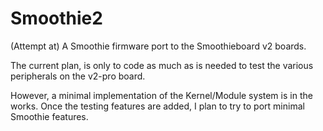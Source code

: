 # Smoothie2
(Attempt at) A Smoothie firmware port to the Smoothieboard v2 boards.

The current plan, is only to code as much as is needed to test the various peripherals on the v2-pro board.

However, a minimal implementation of the Kernel/Module system is in the works.
Once the testing features are added, I plan to try to port minimal Smoothie features.
